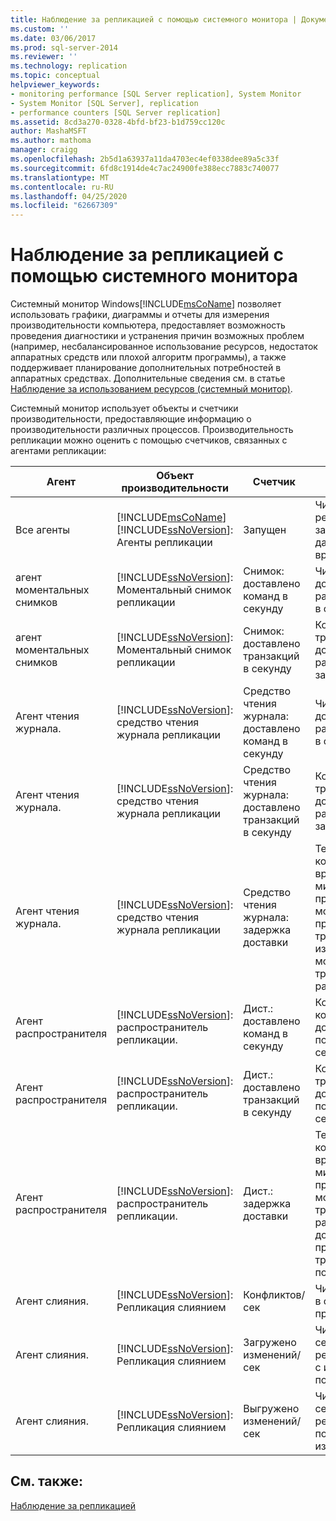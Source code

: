 ```yaml
---
title: Наблюдение за репликацией с помощью системного монитора | Документация Майкрософт
ms.custom: ''
ms.date: 03/06/2017
ms.prod: sql-server-2014
ms.reviewer: ''
ms.technology: replication
ms.topic: conceptual
helpviewer_keywords:
- monitoring performance [SQL Server replication], System Monitor
- System Monitor [SQL Server], replication
- performance counters [SQL Server replication]
ms.assetid: 8cd3a270-0328-4bfd-bf23-b1d759cc120c
author: MashaMSFT
ms.author: mathoma
manager: craigg
ms.openlocfilehash: 2b5d1a63937a11da4703ec4ef0338dee89a5c33f
ms.sourcegitcommit: 6fd8c1914de4c7ac24900fe388ecc7883c740077
ms.translationtype: MT
ms.contentlocale: ru-RU
ms.lasthandoff: 04/25/2020
ms.locfileid: "62667309"
---
```

# <a name="monitoring-replication-with-system-monitor"></a>Наблюдение за репликацией с помощью системного монитора
  Системный монитор Windows[!INCLUDE[msCoName](../../../includes/msconame-md.md)] позволяет использовать графики, диаграммы и отчеты для измерения производительности компьютера, предоставляет возможность проведения диагностики и устранения причин возможных проблем (например, несбалансированное использование ресурсов, недостаток аппаратных средств или плохой алгоритм программы), а также поддерживает планирование дополнительных потребностей в аппаратных средствах. Дополнительные сведения см. в статье [Наблюдение за использованием ресурсов (системный монитор)](../../performance-monitor/monitor-resource-usage-system-monitor.md).  
  
 Системный монитор использует объекты и счетчики производительности, предоставляющие информацию о производительности различных процессов. Производительность репликации можно оценить с помощью счетчиков, связанных с агентами репликации:  
  
|Агент|Объект производительности|Счетчик|Описание|  
|-----------|------------------------|-------------|-----------------|  
|Все агенты|[!INCLUDE[msCoName](../../../includes/msconame-md.md)] [!INCLUDE[ssNoVersion](../../../includes/ssnoversion-md.md)]: Агенты репликации|Запущен|Число агентов репликации, запущенных в данный момент времени.|  
|агент моментальных снимков|[!INCLUDE[ssNoVersion](../../../includes/ssnoversion-md.md)]: Моментальный снимок репликации|Снимок: доставлено команд в секунду|Число команд, доставленных распространителю в секунду.|  
|агент моментальных снимков|[!INCLUDE[ssNoVersion](../../../includes/ssnoversion-md.md)]: Моментальный снимок репликации|Снимок: доставлено транзакций в секунду|Количество транзакций, доставленных распространителю за секунду.|  
|Агент чтения журнала.|[!INCLUDE[ssNoVersion](../../../includes/ssnoversion-md.md)]: средство чтения журнала репликации|Средство чтения журнала: доставлено команд в секунду|Число команд, доставленных распространителю в секунду.|  
|Агент чтения журнала.|[!INCLUDE[ssNoVersion](../../../includes/ssnoversion-md.md)]: средство чтения журнала репликации|Средство чтения журнала: доставлено транзакций в секунду|Количество транзакций, доставленных распространителю за секунду.|  
|Агент чтения журнала.|[!INCLUDE[ssNoVersion](../../../includes/ssnoversion-md.md)]: средство чтения журнала репликации|Средство чтения журнала: задержка доставки|Текущее количество времени, в миллисекундах, прошедшего с момента применения транзакций на издателе до момента доставки транзакций распространителю.|  
|Агент распространителя|[!INCLUDE[ssNoVersion](../../../includes/ssnoversion-md.md)]: распространитель репликации.|Дист.: доставлено команд в секунду|Количество команд, доставленных подписчику за секунду.|  
|Агент распространителя|[!INCLUDE[ssNoVersion](../../../includes/ssnoversion-md.md)]: распространитель репликации.|Дист.: доставлено транзакций в секунду|Количество транзакций, доставленных подписчику за секунду.|  
|Агент распространителя|[!INCLUDE[ssNoVersion](../../../includes/ssnoversion-md.md)]: распространитель репликации.|Дист.: задержка доставки|Текущее количество времени, в миллисекундах, прошедшего с момента доставки транзакций распространителю до момента применения транзакций у подписчика.|  
|Агент слияния.|[!INCLUDE[ssNoVersion](../../../includes/ssnoversion-md.md)]: Репликация слиянием|Конфликтов/сек|Число конфликтов в секунду во время процесса слияния.|  
|Агент слияния.|[!INCLUDE[ssNoVersion](../../../includes/ssnoversion-md.md)]: Репликация слиянием|Загружено изменений/сек|Число строк в секунду, реплицированных с издателя на подписчик.|  
|Агент слияния.|[!INCLUDE[ssNoVersion](../../../includes/ssnoversion-md.md)]: Репликация слиянием|Выгружено изменений/сек|Число строк в секунду, реплицируемых с подписчика на издатель.|  
  
## <a name="see-also"></a>См. также:  
 [Наблюдение за репликацией](../monitoring-replication.md)  
  
  
